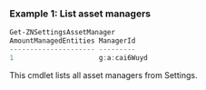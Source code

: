 ### Example 1: List asset managers
```powershell
Get-ZNSettingsAssetManager
AmountManagedEntities ManagerId
--------------------- ---------
1                     g:a:cai6Wuyd
```

This cmdlet lists all asset managers from Settings.
